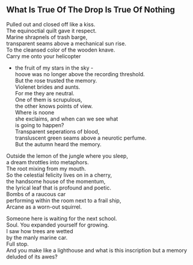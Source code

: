 What Is True Of The Drop Is True Of Nothing
-------------------------------------------
Pulled out and closed off like a kiss.  
The equinoctial quilt gave it respect.  
Marine shrapnels of trash barge,  
transparent seams above a mechanical sun rise.  
To the cleansed color of the wooden knave.  
Carry me onto your helicopter  
- the fruit of my stars in the sky -  
hoove was no longer above the recording threshold.  
But the rose trusted the memory.  
Violenet brides and aunts.  
For me they are neutral.  
One of them is scrupulous,  
the other knows points of view.  
Where is noone  
she exclaims, and when can we see what  
is going to happen?  
Transparent seperations of blood,  
transluscent green seams above a neurotic perfume.  
But the autumn heard the memory.  
  
Outside the lemon of the jungle where you sleep,  
a dream throttles into metaphors.  
The root mixing from my mouth.  
So the celestial felicity lives on in a cherry,  
the handsome house of the momentum,  
the lyrical leaf that is profound and poetic.  
Bombs of a raucous car  
performing within the room next to a frail ship,  
Arcane as a worn-out squirrel.  
  
Someone here is waiting for the next school.  
Soul. You expanded yourself for growing.  
I saw how trees are wetted  
by the manly marine car.  
Full stop.  
And you make like a lighthouse and what is this inscription but a memory deluded of its awes?  
